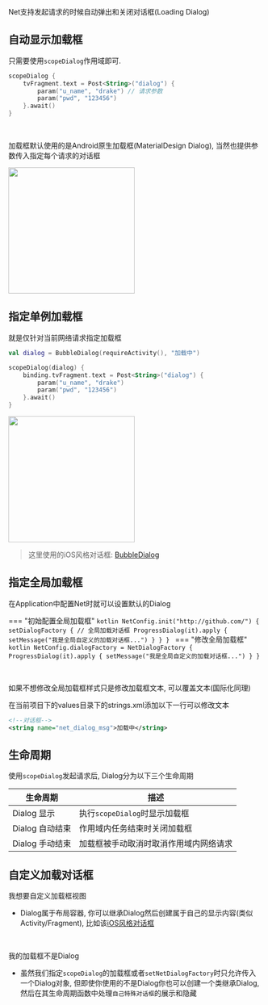 Net支持发起请求的时候自动弹出和关闭对话框(Loading Dialog)

## 自动显示加载框

只需要使用`scopeDialog`作用域即可.
```kotlin
scopeDialog {
    tvFragment.text = Post<String>("dialog") {
        param("u_name", "drake") // 请求参数
        param("pwd", "123456")
    }.await()
}
```

<br>

加载框默认使用的是Android原生加载框(MaterialDesign Dialog), 当然也提供参数传入指定每个请求的对话框

<img src="https://i.loli.net/2021/08/14/JqIenA56F1cgyHs.png" width="250"/>


## 指定单例加载框

就是仅针对当前网络请求指定加载框

```kotlin
val dialog = BubbleDialog(requireActivity(), "加载中")

scopeDialog(dialog) {
    binding.tvFragment.text = Post<String>("dialog") {
        param("u_name", "drake")
        param("pwd", "123456")
    }.await()
}
```

<img src="https://i.loli.net/2021/08/14/8eDp7Oz2CQT9Jcq.gif" width="250"/>

> 这里使用的iOS风格对话框: [BubbleDialog](https://liangjingkanji.github.io/Tooltip/bubble.html)

## 指定全局加载框

在Application中配置Net时就可以设置默认的Dialog

=== "初始配置全局加载框"
    ```kotlin
    NetConfig.init("http://github.com/") {
            setDialogFactory { // 全局加载对话框
                ProgressDialog(it).apply {
                    setMessage("我是全局自定义的加载对话框...")
                }
            }
    }
    ```
=== "修改全局加载框"
    ```kotlin
    NetConfig.dialogFactory = NetDialogFactory {
        ProgressDialog(it).apply {
            setMessage("我是全局自定义的加载对话框...")
        }
    }
    ```

<br>

如果不想修改全局加载框样式只是修改加载框文本, 可以覆盖文本(国际化同理)

在当前项目下的values目录下的strings.xml添加以下一行可以修改文本

```xml
<!--对话框-->
<string name="net_dialog_msg">加载中</string>
```

## 生命周期

使用`scopeDialog`发起请求后, Dialog分为以下三个生命周期

|生命周期|描述|
|-|-|
|Dialog 显示|执行`scopeDialog`时显示加载框|
|Dialog 自动结束|作用域内任务结束时关闭加载框|
|Dialog 手动结束|加载框被手动取消时取消作用域内网络请求|

## 自定义加载对话框

我想要自定义加载框视图

- Dialog属于布局容器, 你可以继承Dialog然后创建属于自己的显示内容(类似Activity/Fragment), 比如该[iOS风格对话框](https://github.com/liangjingkanji/Tooltip/blob/HEAD/tooltip/src/main/java/com/drake/tooltip/dialog/BubbleDialog.kt)

<br>

我的加载框不是Dialog

- 虽然我们指定`scopeDialog`的加载框或者`setNetDialogFactory`时只允许传入一个Dialog对象, 但即使你使用的不是Dialog你也可以创建一个类继承Dialog, 然后在其生命周期函数中处理`自己特殊对话框`的展示和隐藏


